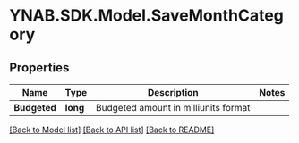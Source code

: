 # YNAB.SDK.Model.SaveMonthCategory

## Properties

Name | Type | Description | Notes
------------ | ------------- | ------------- | -------------
**Budgeted** | **long** | Budgeted amount in milliunits format | 

[[Back to Model list]](../README.md#documentation-for-models) [[Back to API list]](../README.md#documentation-for-api-endpoints) [[Back to README]](../README.md)

